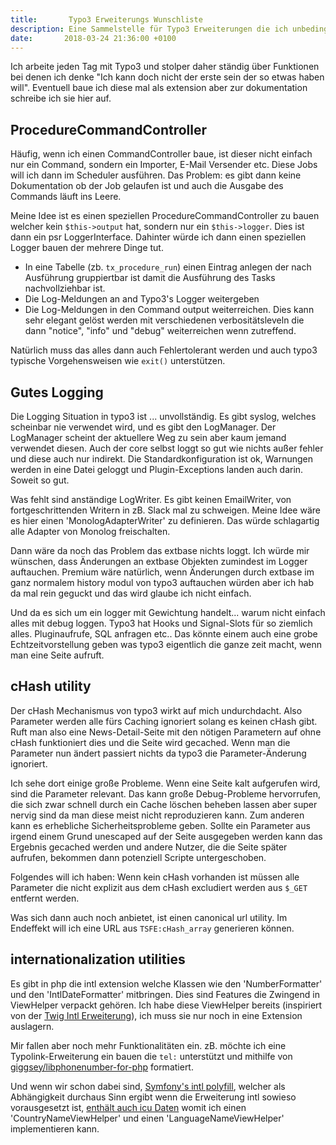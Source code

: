 ```yaml
---
title:       Typo3 Erweiterungs Wunschliste
description: Eine Sammelstelle für Typo3 Erweiterungen die ich unbedingt haben will und irgendwann vielleicht auch baue.
date:       2018-03-24 21:36:00 +0100
---
```


Ich arbeite jeden Tag mit Typo3 und stolper daher ständig über Funktionen bei denen ich denke "Ich kann doch nicht der erste sein der so etwas haben will". Eventuell baue ich diese mal als extension aber zur dokumentation schreibe ich sie hier auf.

## ProcedureCommandController

Häufig, wenn ich einen CommandController baue, ist dieser nicht einfach nur ein Command, sondern ein Importer, E-Mail Versender etc.
Diese Jobs will ich dann im Scheduler ausführen. Das Problem: es gibt dann keine Dokumentation ob der Job gelaufen ist und auch die Ausgabe des Commands läuft ins Leere.

Meine Idee ist es einen speziellen ProcedureCommandController zu bauen welcher kein `$this->output` hat, sondern nur ein `$this->logger`.
Dies ist dann ein psr LoggerInterface. Dahinter würde ich dann einen speziellen Logger bauen der mehrere Dinge tut.

- In eine Tabelle (zb. `tx_procedure_run`) einen Eintrag anlegen der nach Ausführung gruppiertbar ist damit die Ausführung des Tasks nachvollziehbar ist.
- Die Log-Meldungen an and Typo3's Logger weitergeben
- Die Log-Meldungen in den Command output weiterreichen. Dies kann sehr elegant gelöst werden mit verschiedenen verbositätsleveln die dann "notice", "info" und "debug" weiterreichen wenn zutreffend.

Natürlich muss das alles dann auch Fehlertolerant werden und auch typo3 typische Vorgehensweisen wie `exit()` unterstützen.

## Gutes Logging

Die Logging Situation in typo3 ist ... unvollständig. Es gibt syslog, welches scheinbar nie verwendet wird, und es gibt den LogManager. Der LogManager scheint der aktuellere Weg zu sein aber kaum jemand verwendet diesen. Auch der core selbst loggt so gut wie nichts außer fehler und diese auch nur indirekt. Die Standardkonfiguration ist ok, Warnungen werden in eine Datei geloggt und Plugin-Exceptions landen auch darin. Soweit so gut.

Was fehlt sind anständige LogWriter. Es gibt keinen EmailWriter, von fortgeschrittenden Writern in zB. Slack mal zu schweigen.
Meine Idee wäre es hier einen 'MonologAdapterWriter' zu definieren. Das würde schlagartig alle Adapter von Monolog freischalten.

Dann wäre da noch das Problem das extbase nichts loggt. Ich würde mir wünschen, dass Änderungen an extbase Objekten zumindest im Logger auftauchen. Premium wäre natürlich, wenn Änderungen durch extbase im ganz normalem history modul von typo3 auftauchen würden aber ich hab da mal rein geguckt und das wird glaube ich nicht einfach.

Und da es sich um ein logger mit Gewichtung handelt... warum nicht einfach alles mit debug loggen. Typo3 hat Hooks und Signal-Slots für so ziemlich alles. Pluginaufrufe, SQL anfragen etc.. Das könnte einem auch eine grobe Echtzeitvorstellung geben was typo3 eigentlich die ganze zeit macht, wenn man eine Seite aufruft.

## cHash utility

Der cHash Mechanismus von typo3 wirkt auf mich undurchdacht. Also Parameter werden alle fürs Caching ignoriert solang es keinen cHash gibt. Ruft man also eine News-Detail-Seite mit den nötigen Parametern auf ohne cHash funktioniert dies und die Seite wird gecached. Wenn man die Parameter nun ändert passiert nichts da typo3 die Parameter-Änderung ignoriert.

Ich sehe dort einige große Probleme. Wenn eine Seite kalt aufgerufen wird, sind die Parameter relevant. Das kann große Debug-Probleme hervorrufen, die sich zwar schnell durch ein Cache löschen beheben lassen aber super nervig sind da man diese meist nicht reproduzieren kann. Zum anderen kann es erhebliche Sicherheitsprobleme geben. Sollte ein Parameter aus irgend einem Grund unescaped auf der Seite ausgegeben werden kann das Ergebnis gecached werden und andere Nutzer, die die Seite später aufrufen, bekommen dann potenziell Scripte untergeschoben.

Folgendes will ich haben: Wenn kein cHash vorhanden ist müssen alle Parameter die nicht explizit aus dem cHash excludiert werden aus `$_GET` entfernt werden.

Was sich dann auch noch anbietet, ist einen canonical url utility. Im Endeffekt will ich eine URL aus `TSFE:cHash_array` generieren können.

## internationalization utilities

Es gibt in php die intl extension welche Klassen wie den 'NumberFormatter' und den 'IntlDateFormatter' mitbringen. Dies sind Features die Zwingend in ViewHelper verpackt gehören. Ich habe diese ViewHelper bereits (inspiriert von der [Twig Intl Erweiterung]), ich muss sie nur noch in eine Extension auslagern.

Mir fallen aber noch mehr Funktionalitäten ein. zB. möchte ich eine Typolink-Erweiterung ein bauen die `tel:` unterstützt und mithilfe von [giggsey/libphonenumber-for-php] formatiert.

Und wenn wir schon dabei sind, [Symfony's intl polyfill], welcher als Abhängigkeit durchaus Sinn ergibt wenn die Erweiterung intl sowieso vorausgesetzt ist, [enthält auch icu Daten] womit ich einen 'CountryNameViewHelper' und einen 'LanguageNameViewHelper' implementieren kann.

[Twig Intl Erweiterung]: http://twig-extensions.readthedocs.io/en/latest/intl.html
[giggsey/libphonenumber-for-php]: https://packagist.org/packages/giggsey/libphonenumber-for-php
[Symfony's intl polyfill]: https://packagist.org/packages/symfony/intl
[enthält auch icu Daten]: https://symfony.com/doc/current/components/intl.html#accessing-icu-data